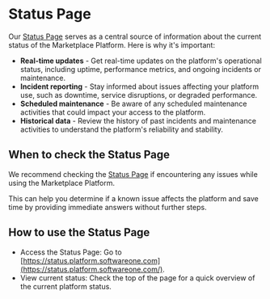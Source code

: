 # Status Page

Our [Status Page](https://status.platform.softwareone.com/) serves as a central source of information about the current status of the Marketplace Platform. Here is why it's important:

* **Real-time updates** - Get real-time updates on the platform's operational status, including uptime, performance metrics, and ongoing incidents or maintenance.
* **Incident reporting** - Stay informed about issues affecting your platform use, such as downtime, service disruptions, or degraded performance.
* **Scheduled maintenance** - Be aware of any scheduled maintenance activities that could impact your access to the platform.
* **Historical data** - Review the history of past incidents and maintenance activities to understand the platform's reliability and stability.

## When to check the Status Page

We recommend checking the [Status Page](https://status.platform.softwareone.com) if encountering any issues while using the Marketplace Platform.&#x20;

This can help you determine if a known issue affects the platform and save time by providing immediate answers without further steps.

## How to use the Status Page

* Access the Status Page: Go to [https://status.platform.softwareone.com](https://status.platform.softwareone.com/).
* View current status: Check the top of the page for a quick overview of the current platform status.
